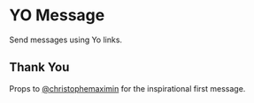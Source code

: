 # YO Message

Send messages using Yo links.

## Thank You
Props to [@christophemaximin](http://github.com/christophemaximin) for
the inspirational first message.
